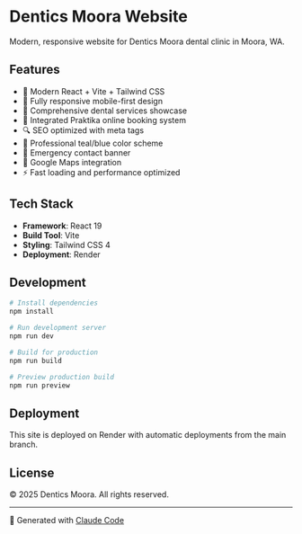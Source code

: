 # Dentics Moora Website

Modern, responsive website for Dentics Moora dental clinic in Moora, WA.

## Features

- 🎨 Modern React + Vite + Tailwind CSS
- 📱 Fully responsive mobile-first design
- 🦷 Comprehensive dental services showcase
- 📅 Integrated Praktika online booking system
- 🔍 SEO optimized with meta tags
- 🎯 Professional teal/blue color scheme
- 🚨 Emergency contact banner
- 📍 Google Maps integration
- ⚡ Fast loading and performance optimized

## Tech Stack

- **Framework**: React 19
- **Build Tool**: Vite
- **Styling**: Tailwind CSS 4
- **Deployment**: Render

## Development

```bash
# Install dependencies
npm install

# Run development server
npm run dev

# Build for production
npm run build

# Preview production build
npm run preview
```

## Deployment

This site is deployed on Render with automatic deployments from the main branch.

## License

© 2025 Dentics Moora. All rights reserved.

---

🤖 Generated with [Claude Code](https://claude.com/claude-code)